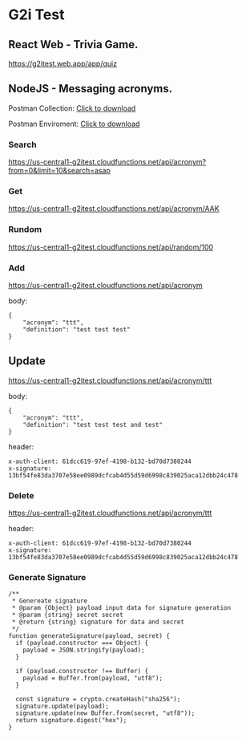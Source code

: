 # G2i Test

## React Web - Trivia Game.

https://g2itest.web.app/app/quiz

## NodeJS - Messaging acronyms.

Postman Collection: <a href="https://raw.githubusercontent.com/sevriugin/G2iTest/main/G2i-Test.postman_collection.json" download>Click to download</a>

Postman Enviroment: <a href="https://raw.githubusercontent.com/sevriugin/G2iTest/main/G2i-Test.postman_environment.json" download>Click to download</a>

### Search 

https://us-central1-g2itest.cloudfunctions.net/api/acronym?from=0&limit=10&search=asap

### Get

https://us-central1-g2itest.cloudfunctions.net/api/acronym/AAK

### Rundom

https://us-central1-g2itest.cloudfunctions.net/api/random/100

### Add

https://us-central1-g2itest.cloudfunctions.net/api/acronym

body:
```
{
    "acronym": "ttt",
    "definition": "test test test"
}
```

## Update

https://us-central1-g2itest.cloudfunctions.net/api/acronym/ttt

body:
```
{
    "acronym": "ttt",
    "definition": "test test test and test"
}
```
header:
```
x-auth-client: 61dcc619-97ef-4198-b132-bd70d7380244
x-signature: 13bf54fe83da3707e58ee0989dcfcab4d55d59d6998c839025aca12dbb24c478
```


### Delete

https://us-central1-g2itest.cloudfunctions.net/api/acronym/ttt

header:
```
x-auth-client: 61dcc619-97ef-4198-b132-bd70d7380244
x-signature: 13bf54fe83da3707e58ee0989dcfcab4d55d59d6998c839025aca12dbb24c478
```

### Generate Signature 
```
/**
 * Genereate signature
 * @param {Object} payload input data for signature generation
 * @param {string} secret secret
 * @return {string} signature for data and secret
 */
function generateSignature(payload, secret) {
  if (payload.constructor === Object) {
    payload = JSON.stringify(payload);
  }

  if (payload.constructor !== Buffer) {
    payload = Buffer.from(payload, "utf8");
  }

  const signature = crypto.createHash("sha256");
  signature.update(payload);
  signature.update(new Buffer.from(secret, "utf8"));
  return signature.digest("hex");
}
```
